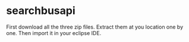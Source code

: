 # searchbusapi

First download all the three zip files.
Extract them at you location one by one.
Then import it in your eclipse IDE.
